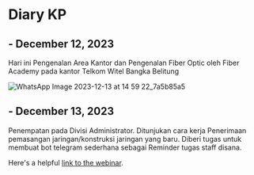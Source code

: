 # Diary KP

## - December 12, 2023
Hari ini Pengenalan Area Kantor dan Pengenalan Fiber Optic oleh Fiber Academy pada kantor Telkom Witel Bangka Belitung

![WhatsApp Image 2023-12-13 at 14 59 22_7a5b85a5](https://github.com/kikyputraa/Diary_KP/assets/150577938/e6da0ea1-715f-43ca-8c8a-556874368156)


## - December 13, 2023
Penempatan pada Divisi Administrator. Ditunjukan cara kerja Penerimaan pemasangan jaringan/konstruksi jaringan yang baru. Diberi tugas untuk membuat bot telegram sederhana sebagai Reminder tugas staff disana.

Here's a helpful [link to the webinar](https://example.com/webinar).

